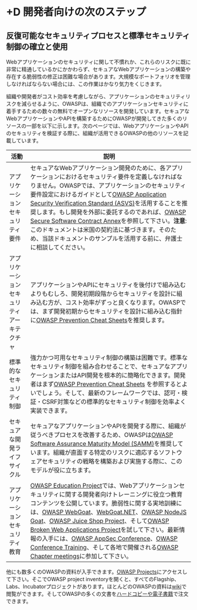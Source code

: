 # +D 開発者向けの次のステップ

## 反復可能なセキュリティプロセスと標準セキュリティ制御の確立と使用

Webアプリケーションのセキュリティに関して不慣れか、これらのリスクに既に非常に精通しているかにかかわらず、セキュアなWebアプリケーションの構築や存在する脆弱性の修正は困難な場合があります。大規模なポートフォリオを管理しなければならない場合には、この作業はかなり気力をくじきます。

組織や開発者がコスト効率を考慮しながら、アプリケーションのセキュリティリスクを減らせるように、OWASPは、組織でのアプリケーションセキュリティに着手するための数々の無料でオープンなリソースを開発しています。セキュアなWebアプリケーションやAPIを構築するためにOWASPが開発してきた多くのリソースの一部を以下に示します。次のページでは、WebアプリケーションやAPIのセキュリティを検証する際に、組織が活用できるOWASPの他のリソースを記載しています。

| 活動 | 説明 |
| --- | --- |
| アプリケーションセキュリティ要件 | セキュアなWebアプリケーション開発のために、各アプリケーションにおけるセキュリティ要件を定義しなければなりません。OWASPでは、アプリケーションのセキュリティ要件設定におけるガイドとして[OWASP Application Security Verification Standard (ASVS)](https://www.owasp.org/index.php/ASVS)を活用することを推奨します。もし開発を外部に委託するのであれば、[OWASP Secure Software Contract Annex](https://www.owasp.org/index.php/OWASP_Secure_Software_Contract_Annex)を参照して下さい。**注意**: このドキュメントは米国の契約法に基づきます。そのため、当該ドキュメントのサンプルを活用する前に、弁護士に相談してください。 |
| アプリケーションセキュリティアーキテクチャ | アプリケーションやAPIにセキュリティを後付けで組み込むよりもむしろ、開発初期段階からセキュリティを設計に組み込む方が、コスト効率がずっと良くなります。OWASPでは、まず開発初期からセキュリティを設計に組み込む指針に[OWASP Prevention Cheat Sheets](https://www.owasp.org/index.php/OWASP_Cheat_Sheet_Series)を推奨します。 |
| 標準的なセキュリティ制御 | 強力かつ可用なセキュリティ制御の構築は困難です。標準なセキュリティ制御を組み合わせることで、セキュアなアプリケーションまたはAPI開発を根本的に簡略化できます。開発者はまず[OWASP Prevention Cheat Sheets](https://www.owasp.org/index.php/OWASP_Cheat_Sheet_Series) を参照するとよいでしょう。そして、最新のフレームワークでは、認可・検証・CSRF対策などの標準的なセキュリティ制御を効率よく実装できます。 |
| セキュアな開発ライフサイクル | セキュアなアプリケーションやAPIを開発する際に、組織が従うべきプロセスを改善するため、OWASPは[OWASP Software Assurance Maturity Model (SAMM)](https://www.owasp.org/index.php/OWASP_SAMM_Project)を推奨しています。組織が直面する特定のリスクに適応するソフトウェアセキュリティの戦略を構築および実施する際に、このモデルが役に立ちます。 |
| アプリケーションセキュリティ教育 | [OWASP Education Project](https://www.owasp.org/index.php/Category:OWASP_Education_Project)では、Webアプリケーションセキュリティに関する開発者向けトレーニングに役立つ教育コンテンツを公開しています。脆弱性に関する実地訓練には、[OWASP WebGoat](https://www.owasp.org/index.php/WebGoat)、[WebGoat.NET](https://www.owasp.org/index.php/Category:OWASP_WebGoat.NET)、[OWASP NodeJS Goat](https://www.owasp.org/index.php/OWASP_Node_js_Goat_Project)、[OWASP Juice Shop Project](https://www.owasp.org/index.php/OWASP_Juice_Shop_Project)、そして[OWASP Broken Web Applications Project](https://www.owasp.org/index.php/OWASP_Broken_Web_Applications_Project)を試して下さい。最新情報の入手には、[OWASP AppSec Conference](https://www.owasp.org/index.php/Category:OWASP_AppSec_Conference)、[OWASP Conference Training](https://www.owasp.org/index.php/Category:OWASP_AppSec_Conference)、そして各地で開催される[OWASP Chapter meetings](https://www.owasp.org/index.php/Category:OWASP_Chapter)に参加して下さい。 |

他にも数多くのOWASPの資料が入手できます。[OWASP Projects](https://www.owasp.org/index.php/Projects)にアクセスして下さい。そこでOWASP project inventoryを開くと、すべてのFlagship、Labs、Incubatorプロジェクトがあります。ほとんどのOWASPの資料は[wiki](https://www.owasp.org/)で閲覧ができます。そしてOWASPの多くの文書を[ハードコピーや電子書籍](https://stores.lulu.com/owasp)で注文できます。

